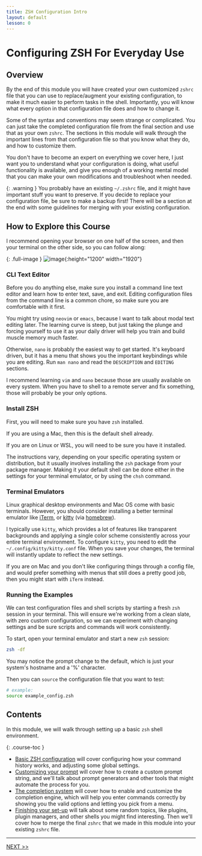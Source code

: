 ```yaml
---
title: ZSH Configuration Intro
layout: default
lesson: 0
---
```

# Configuring ZSH For Everyday Use

## Overview

By the end of this module you will have created your own customized `zshrc` file that you can use to replace/augment your existing configuration, to make it much easier to perform tasks in the shell. Importantly, you will know what every option in that configuration file does and how to change it.

Some of the syntax and conventions may seem strange or complicated. You can just take the completed configuration file from the final section and use that as your own `zshrc`. The sections in this module will walk through the important lines from that configuration file so that you know what they do, and how to customize them.

You don't have to become an expert on everything we cover here, I just want you to understand what your configuration is doing, what useful functionality is available, and give you enough of a working mental model that you can make your own modifications and troubleshoot when needed.

{: .warning }
You probably have an existing `~/.zshrc` file, and it might have important stuff you want to preserve. If you decide to replace your configuration file, be sure to make a backup first! There will be a section at the end with some guidelines for merging with your existing configuration.

## How to Explore this Course

I recommend opening your browser on one half of the screen, and then your terminal on the other side, so you can follow along:

{: .full-image }
![image](../img/side-by-side.avif){:height="1200" width="1920"}

### CLI Text Editor

Before you do anything else, make sure you install a command line text editor and learn how to enter text, save, and exit. Editing configuration files from the command line is a common chore, so make sure you are comfortable with it first.

You might try using `neovim` or `emacs`, because I want to talk about modal text editing later. The learning curve is steep, but just taking the plunge and forcing yourself to use it as your daily driver will help you train and build muscle memory much faster.

Otherwise, `nano` is probably the easiest way to get started. It's keyboard driven, but it has a menu that shows you the important keybindings while you are editing. Run `man nano` and read the `DESCRIPTION` and `EDITING` sections.

I recommend learning `vim` and `nano` because those are usually available on every system. When you have to shell to a remote server and fix something, those will probably be your only options.

### Install ZSH

First, you will need to make sure you have `zsh` installed.

If you are using a Mac, then this is the default shell already.

If you are on Linux or WSL, you will need to be sure you have it installed.

The instructions vary, depending on your specific operating system or distribution, but it usually involves installing the `zsh` package from your package manager. Making it your default shell can be done either in the settings for your terminal emulator, or by using the `chsh` command.

### Terminal Emulators

Linux graphical desktop environments and Mac OS come with basic terminals. However, you should consider installing a better terminal emulator like [iTerm](https://iterm2.com/), or [kitty](https://github.com/kovidgoyal/kitty) (via [homebrew](https://brew.sh/)).

I typically use `kitty`, which provides a lot of features like transparent backgrounds and applying a single color scheme consistently across your entire terminal environment. To configure `kitty`, you need to edit the `~/.config/kitty/kitty.conf` file. When you save your changes, the terminal will instantly update to reflect the new settings.

If you are on Mac and you don't like configuring things through a config file, and would prefer something with menus that still does a pretty good job, then you might start with `iTerm` instead.

### Running the Examples

We can test configuration files and shell scripts by starting a fresh `zsh` session in your terminal. This will ensure we're working from a clean slate, with zero custom configuration, so we can experiment with changing settings and be sure scripts and commands will work consistently.

To start, open your terminal emulator and start a new `zsh` session:

```zsh
zsh -df
```

You may notice the prompt change to the default, which is just your system's hostname and a '%' character.

Then you can `source` the configuration file that you want to test:

```zsh
# example:
source example_config.zsh
```

## Contents

In this module, we will walk through setting up a basic `zsh` shell environment.

{: .course-toc }
- [Basic ZSH configuration](./01_zsh-config) will cover configuring how your command history works, and adjusting some global settings.
- [Customizing your prompt](./02_prompt) will cover how to create a custom prompt string, and we'll talk about prompt generators and other tools that might automate the process for you.
- [The completion system](./03_completion) will cover how to enable and customize the completion engine, which will help you enter commands correctly by showing you the valid options and letting you pick from a menu.
- [Finishing your set-up](./04_complete-setup) will talk about some random topics, like plugins, plugin managers, and other shells you might find interesting. Then we'll cover how to merge the final `zshrc` that we made in this module into your existing `zshrc` file.

---

[NEXT >>](./01_zsh-config)
